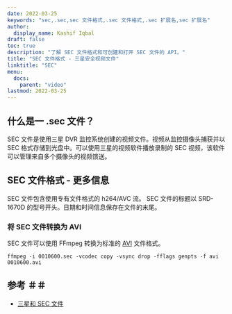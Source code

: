 ```yaml
---
date: 2022-03-25
keywords: "sec,.sec,sec 文件格式,.sec 文件格式,.sec 扩展名,sec 扩展名"
author:
  display_name: Kashif Iqbal
draft: false
toc: true
description: "了解 SEC 文件格式和可创建和打开 SEC 文件的 API。"
title: "SEC 文件格式 - 三星安全视频文件"
linktitle: "SEC"
menu:
  docs:
    parent: "video"
lastmod: 2022-03-25
---
```


## 什么是一 .sec 文件？

SEC 文件是使用三星 DVR 监控系统创建的视频文件。视频从监控摄像头捕获并以 SEC 格式存储到光盘中。可以使用三星的视频软件播放录制的 SEC 视频，该软件可以管理来自多个摄像头的视频馈送。

## SEC 文件格式 - 更多信息

SEC 文件包含使用专有文件格式的 h264/AVC 流。 SEC 文件的标题以 SRD-1670D 的型号开头。日期和时间信息保存在文件的末尾。

### 将 SEC 文件转换为 AVI

SEC 文件可以使用 FFmpeg 转换为标准的 [AVI](/zh/video/avi/) 文件格式。

```
ffmpeg -i 0010600.sec -vcodec copy -vsync drop -fflags genpts -f avi 0010600.avi
```

## 参考 ＃＃

- [三星和 SEC 文件](https://spreadys.wordpress.com/2013/07/19/samsung-and-sec-files/)

